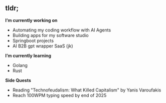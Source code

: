 ## tldr;

**I’m currently working on** 
- Automating my coding workflow with AI Agents
- Building apps for my software studio
- Springboot projects
- AI B2B gpt wrapper SaaS (jk)

**I’m currently learning** 
- Golang
- Rust

**Side Quests**
- Reading "Technofeudalism: What Killed Capitalism" by Yanis Varoufakis
- Reach 100WPM typing speed by end of 2025
